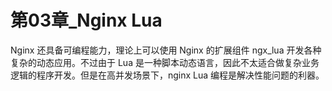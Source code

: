 # 第03章_Nginx Lua

Nginx 还具备可编程能力，理论上可以使用 Nginx 的扩展组件 ngx_lua 开发各种复杂的动态应用。不过由于 Lua 是一种脚本动态语言，因此不太适合做复杂业务逻辑的程序开发。但是在高并发场景下，nginx Lua 编程是解决性能问题的利器。